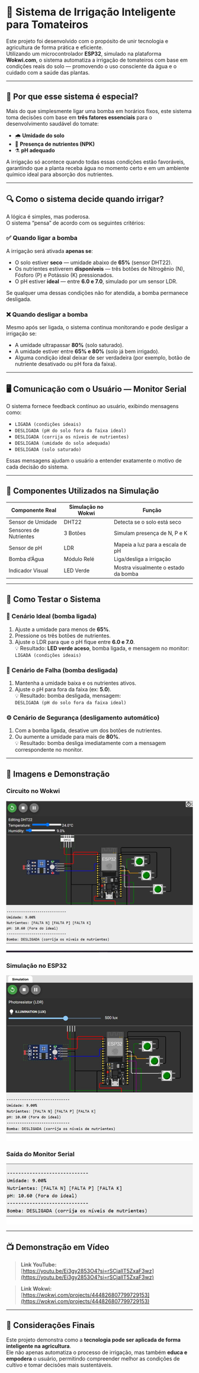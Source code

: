 # 🌱 Sistema de Irrigação Inteligente para Tomateiros

Este projeto foi desenvolvido com o propósito de unir tecnologia e agricultura de forma prática e eficiente.  
Utilizando um microcontrolador **ESP32**, simulado na plataforma **Wokwi.com**, o sistema automatiza a irrigação de tomateiros com base em condições reais do solo — promovendo o uso consciente da água e o cuidado com a saúde das plantas.

---

## 🧩 Por que esse sistema é especial?

Mais do que simplesmente ligar uma bomba em horários fixos, este sistema toma decisões com base em **três fatores essenciais** para o desenvolvimento saudável do tomate:

- 🌧 **Umidade do solo**
- 🧪 **Presença de nutrientes (NPK)**
- ⚗️ **pH adequado**

A irrigação só acontece quando todas essas condições estão favoráveis, garantindo que a planta receba água no momento certo e em um ambiente químico ideal para absorção dos nutrientes.

---

## 🔍 Como o sistema decide quando irrigar?

A lógica é simples, mas poderosa.  
O sistema “pensa” de acordo com os seguintes critérios:

### ✅ Quando ligar a bomba
A irrigação será ativada **apenas se**:
- O solo estiver **seco** — umidade abaixo de **65%** (sensor DHT22).  
- Os nutrientes estiverem **disponíveis** — três botões de Nitrogênio (N), Fósforo (P) e Potássio (K) pressionados.  
- O pH estiver **ideal** — entre **6.0 e 7.0**, simulado por um sensor LDR.

Se qualquer uma dessas condições não for atendida, a bomba permanece desligada.

### ❌ Quando desligar a bomba
Mesmo após ser ligada, o sistema continua monitorando e pode desligar a irrigação se:
- A umidade ultrapassar **80%** (solo saturado).  
- A umidade estiver entre **65% e 80%** (solo já bem irrigado).  
- Alguma condição ideal deixar de ser verdadeira (por exemplo, botão de nutriente desativado ou pH fora da faixa).

---

## 🖥️ Comunicação com o Usuário — Monitor Serial

O sistema fornece feedback contínuo ao usuário, exibindo mensagens como:

- `LIGADA (condições ideais)`
- `DESLIGADA (pH do solo fora da faixa ideal)`
- `DESLIGADA (corrija os níveis de nutrientes)`
- `DESLIGADA (umidade do solo adequada)`
- `DESLIGADA (solo saturado)`

Essas mensagens ajudam o usuário a entender exatamente o motivo de cada decisão do sistema.

---

## 🔧 Componentes Utilizados na Simulação

| Componente Real       | Simulação no Wokwi     | Função                                   |
|------------------------|------------------------|-------------------------------------------|
| Sensor de Umidade      | DHT22                  | Detecta se o solo está seco               |
| Sensores de Nutrientes | 3 Botões               | Simulam presença de N, P e K              |
| Sensor de pH           | LDR                    | Mapeia a luz para a escala de pH          |
| Bomba d’Água           | Módulo Relé            | Liga/desliga a irrigação                  |
| Indicador Visual       | LED Verde              | Mostra visualmente o estado da bomba      |

---

## 🧪 Como Testar o Sistema

### 🌿 Cenário Ideal (bomba ligada)
1. Ajuste a umidade para menos de **65%**.  
2. Pressione os três botões de nutrientes.  
3. Ajuste o LDR para que o pH fique entre **6.0 e 7.0**.  
💡 Resultado: **LED verde aceso**, bomba ligada, e mensagem no monitor:  
`LIGADA (condições ideais)`

### 🚫 Cenário de Falha (bomba desligada)
1. Mantenha a umidade baixa e os nutrientes ativos.  
2. Ajuste o pH para fora da faixa (ex: **5.0**).  
💡 Resultado: bomba desligada, mensagem:  
`DESLIGADA (pH do solo fora da faixa ideal)`

### ⚙️ Cenário de Segurança (desligamento automático)
1. Com a bomba ligada, desative um dos botões de nutrientes.  
2. Ou aumente a umidade para mais de **80%**.  
💡 Resultado: bomba desliga imediatamente com a mensagem correspondente no monitor.

---

## 📸 **Imagens e Demonstração**

### Circuito no Wokwi  
![Circuito Wokwi](images/umidade.jpg)

### Simulação no ESP32  
![Simulação ESP32](images/simulacao.jpg)

### Saída do Monitor Serial  
![Saída Serial](images/saida_serial.jpg)

---

## 📺 **Demonstração em Vídeo**

> **Link YouTube:**  
> [https://youtu.be/Ei3gy2853O4?si=rSCjallT5ZxaF3wz](https://youtu.be/Ei3gy2853O4?si=rSCjallT5ZxaF3wz)  

> **Link Wokwi:**  
> [https://wokwi.com/projects/444826807799729153](https://wokwi.com/projects/444826807799729153)

---

## 📘 Considerações Finais

Este projeto demonstra como a **tecnologia pode ser aplicada de forma inteligente na agricultura**.  
Ele não apenas automatiza o processo de irrigação, mas também **educa e empodera** o usuário, permitindo compreender melhor as condições de cultivo e tomar decisões mais sustentáveis.
